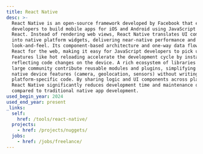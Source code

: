 ```yaml
---
title: React Native
desc: >-
  React Native is an open-source framework developed by Facebook that enables
  developers to build mobile apps for iOS and Android using JavaScript and
  React. Instead of rendering web views, React Native translates UI components
  into native platform widgets, delivering near-native performance and
  look-and-feel. Its component-based architecture and one-way data flow mirror
  React for the web, making it easy for JavaScript developers to pick up.
  Features like hot reloading accelerate the development cycle by instantly
  reflecting code changes on the device. A rich ecosystem of libraries and a
  large community contribute reusable modules and plugins, simplifying access to
  native device features (camera, geolocation, sensors) without writing
  platform-specific code. By sharing logic and UI components across platforms,
  React Native significantly reduces development time and maintenance overhead
  compared to traditional native app development.
used_begin_year: 2024
used_end_year: present
_links:
  self:
    href: /tools/react-native/
  projects:
    - href: /projects/nuggets/
  jobs:
    - href: /jobs/freelance/
---
```

